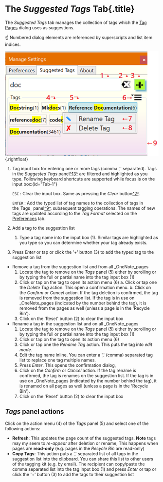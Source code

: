 # The _Suggested Tags_ Tab{.title}

The _Suggested Tags_ tab manages the collection of tags which the
[Tag Pages](../Tagging%20Pages/Tagging%20Pages.md) dialog uses as
suggestions.

:point_up: Numbered dialog elements are referenced by superscripts and list item
indices.

![Suggested Tags Tab](images/SuggestedTagsTab.png){.rightfloat}

1. Tag input box for entering one or more tags (comma ',' separated).
    Tags in the _Suggested Tags_ panel[^13^](#Dia-13) are filtered and highlighted as you
    type. Following keyboard shortcuts are supported while focus is on the
    input box:{id="Tab-1"}
    
    `ESC`
    :   Clear the input box. Same as pressing the _Clear_ button[^2^](#Tab-2).
    
    `ENTER`
    :   Add the typed list of tag names to the collection of tags in
        the_Tags_ panel[^9^](#Tab-9).
        subsequent tagging operations. The names of new tags are updated
        according to the _Tag Format_ selected on the
        [Preferences](Preferences-Tab.md) tab.

2. Add a tag to the suggestion list
   1. Type a tag name into the input box (1). Similar tags are highlighted as you
     type so you can determine whether your tag already exists.
  2. Press _Enter_ or tap or click the '+' button (3) to add the typed tag
     to the suggestion list
* Remove a tag from the suggestion list and from all _OneNote_pages
  1. Locate the tag to remove on the _Tags_ panel (5) either by scrolling or
     by typing the full or partial name into the tag input box (1)
  2. Click or tap on the tag to open its action menu (6)
     a. Click or tap one the _Delete Tag_ action. This open a confirmation menu.
     b. Click on the _Confirm_ or _Cancel_ action. If the tag deletion is confirmed, the tag is removed from the suggestion list. If the tag is in use on _OneNote_pages (indicated by the number behind the tag), it is removed from the pages as well (unless a page is in the 'Recycle Bin').
  3. Click on the 'Reset' button (2) to clear the input box
* Rename a tag in the suggestion list and on all _OneNote_pages
  1. Locate the tag to remove on the _Tags_ panel (5) either by scrolling or by typing the full or partial name into the tag input box (1)
  2. Click or tap on the tag to open its action menu (6)
  3. Click or tap one the _Rename Tag_ action. This puts the tag into _edit mode_.
  4. Edit the tag name inline. You can enter a ',' (comma) separated tag list to replace one tag multiple names.
  5. Press _Enter_. This opens the confirmation dialog,
  6. Click on the _Confirm_ or _Cancel_ action. If the tag rename is confirmed, the tag is renames on the suggestion list. If the tag is in use on _OneNote_pages (indicated by the number behind the tag), it is renamed on all pages as well (unless a page is in the 'Recycle Bin').
  7. Click on the 'Reset' button (2) to clear the input box

## _Tags_ panel actions
Click on the action menu (4)  of the _Tags_ panel (5) and select one of the following actions:
* **Refresh**: This updates the page count of the suggested tags. **Note** tags may my seem to _re-appear_ after deletion or rename, This happens when pages are **read-only** (e.g. pages in the _Recycle Bin_ are read-only)
* **Copy Tags**: This action puts a ',' separated list of all tags in the suggestion list into the clipboard. You can share this list to other users of the tagging kit (e.g. by email). The recipient can copy/paste the comma separated list into the tag input box (1) and press _Enter_ or tap or click the '+' button (3) to add the tags to their suggestion list

